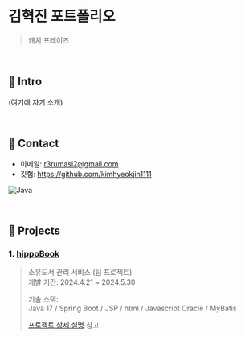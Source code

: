 # 김혁진 포트폴리오
>캐치 프레이즈

</br>

## :pushpin: Intro
(여기에 자기 소개)

</br>

## :pushpin: Contact
- 이메일: r3rumasi2@gmail.com
- 깃헙: https://github.com/kimhyeokjin1111

![Java](https://img.shields.io/badge/java-%23ED8B00.svg?style=for-the-badge&logo=openjdk&logoColor=white)

</br>

## :pushpin: Projects
### 1. [hippoBook](https://github.com/Integerous/goQuality)
>소유도서 관리 서비스  (팀 프로젝트)  
>개발 기간: 2024.4.21 ~ 2024.5.30 
>  
>기술 스택:  
>Java 17 / Spring Boot / JSP / html / Javascript
>Oracle / MyBatis
>  
>[프로젝트 상세 설명](https://github.com/Integerous/goQuality) 참고
